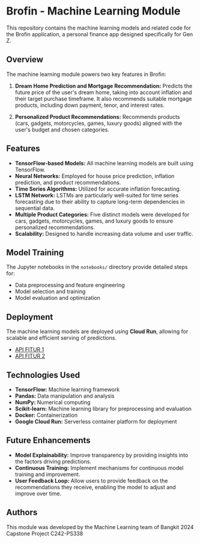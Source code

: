 # Brofin - Machine Learning Module

This repository contains the machine learning models and related code for the Brofin application, a personal finance app designed specifically for Gen Z.

## Overview

The machine learning module powers two key features in Brofin:

1. **Dream Home Prediction and Mortgage Recommendation:** Predicts the future price of the user's dream home, taking into account inflation and their target purchase timeframe. It also recommends suitable mortgage products, including down payment, tenor, and interest rates.

2. **Personalized Product Recommendations:** Recommends products (cars, gadgets, motorcycles, games, luxury goods) aligned with the user's budget and chosen categories.

## Features

* **TensorFlow-based Models:** All machine learning models are built using TensorFlow.
* **Neural Networks:** Employed for house price prediction, inflation prediction, and product recommendations.
* **Time Series Algorithms:**  Utilized for accurate inflation forecasting.
* **LSTM Network:** LSTMs are particularly well-suited for time series forecasting due to their ability to capture long-term dependencies in sequential data.
* **Multiple Product Categories:** Five distinct models were developed for cars, gadgets, motorcycles, games, and luxury goods to ensure personalized recommendations.
* **Scalability:** Designed to handle increasing data volume and user traffic.

## Model Training

The Jupyter notebooks in the `notebooks/` directory provide detailed steps for:

* Data preprocessing and feature engineering
* Model selection and training
* Model evaluation and optimization

## Deployment

The machine learning models are deployed using **Cloud Run**, allowing for scalable and efficient serving of predictions.

* [API FITUR 1](https://fiturhouse-35695338676.asia-southeast2.run.app)
* [API FITUR 2](https://catagorypredict-35695338676.asia-southeast2.run.app/)

## Technologies Used

* **TensorFlow:**  Machine learning framework
* **Pandas:** Data manipulation and analysis
* **NumPy:** Numerical computing
* **Scikit-learn:**  Machine learning library for preprocessing and evaluation
* **Docker:** Containerization
* **Google Cloud Run:** Serverless container platform for deployment

## Future Enhancements

* **Model Explainability:**  Improve transparency by providing insights into the factors driving predictions.
* **Continuous Training:** Implement mechanisms for continuous model training and improvement.
* **User Feedback Loop:** Allow users to provide feedback on the recommendations they receive, enabling the model to adjust and improve over time.

## Authors

This module was developed by the Machine Learning team of Bangkit 2024 Capstone Project C242-PS338 


